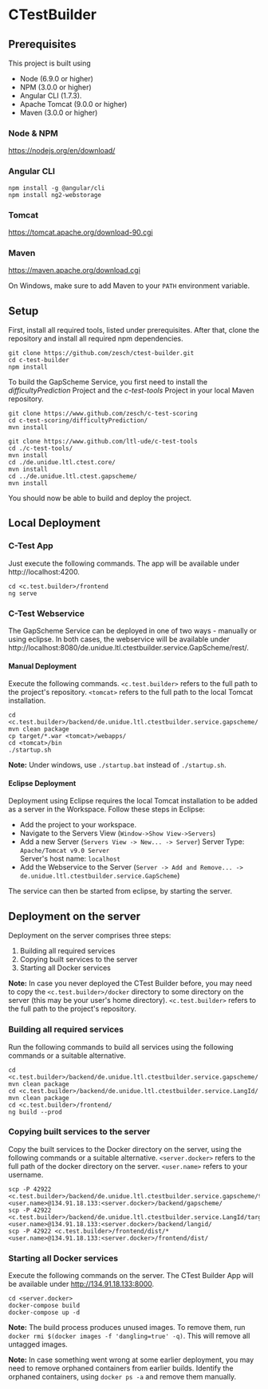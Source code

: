# CTestBuilder

## Prerequisites
This project is built using 

+ Node (6.9.0 or higher)
+ NPM  (3.0.0 or higher) 
+ Angular CLI (1.7.3). 
+ Apache Tomcat (9.0.0 or higher)
+ Maven (3.0.0 or higher)

### Node & NPM

https://nodejs.org/en/download/

### Angular CLI

```
npm install -g @angular/cli
npm install ng2-webstorage
```

### Tomcat

https://tomcat.apache.org/download-90.cgi

### Maven 

https://maven.apache.org/download.cgi

On Windows, make sure to add Maven to your `PATH` environment variable.

## Setup

First, install all required tools, listed under prerequisites. 
After that, clone the repository and install all required npm dependencies.

```
git clone https://github.com/zesch/ctest-builder.git
cd c-test-builder
npm install
```

To build the GapScheme Service, you first need to install the _difficultyPrediction_ Project and the _c-test-tools_ Project in your local Maven repository.

```
git clone https://www.github.com/zesch/c-test-scoring
cd c-test-scoring/difficultyPrediction/
mvn install
```

```
git clone https://www.github.com/ltl-ude/c-test-tools
cd ./c-test-tools/
mvn install
cd ./de.unidue.ltl.ctest.core/
mvn install
cd ../de.unidue.ltl.ctest.gapscheme/
mvn install
```

You should now be able to build and deploy the project.

## Local Deployment

### C-Test App
Just execute the following commands. The app will be available under http://localhost:4200.

```
cd <c.test.builder>/frontend
ng serve
```

### C-Test Webservice

The GapScheme Service can be deployed in one of two ways - manually or using eclipse. 
In both cases, the webservice will be available under http://localhost:8080/de.unidue.ltl.ctestbuilder.service.GapScheme/rest/.

#### Manual Deployment

Execute the following commands. 
`<c.test.builder>` refers to the full path to the project's repository. 
`<tomcat>` refers to the full path to the local Tomcat installation.

```
cd <c.test.builder>/backend/de.unidue.ltl.ctestbuilder.service.gapscheme/
mvn clean package
cp target/*.war <tomcat>/webapps/
cd <tomcat>/bin
./startup.sh 
```

**Note:** Under windows, use `./startup.bat` instead of `./startup.sh`.

#### Eclipse Deployment

Deployment using Eclipse requires the local Tomcat installation to be added as a server in the Workspace. Follow these steps in Eclipse:

+ Add the project to your workspace.
+ Navigate to the Servers View (`Window->Show View->Servers`) 
+ Add a new Server (`Servers View -> New... -> Server`)
  Server Type: `Apache/Tomcat v9.0 Server`  
  Server's host name: `localhost`  
+ Add the Webservice to the Server (`Server -> Add and Remove... -> de.unidue.ltl.ctestbuilder.service.GapScheme`)    

The service can then be started from eclipse, by starting the server.

## Deployment on the server

Deployment on the server comprises three steps:

1. Building all required services
2. Copying built services to the server
3. Starting all Docker services

**Note:** In case you never deployed the CTest Builder before, you may need to copy the `<c.test.builder>/docker` directory to some directory on the server (this may be your user's home directory). `<c.test.builder>` refers to the full path to the project's repository.

### Building all required services

Run the following commands to build all services using the following commands or a suitable alternative.

```
cd <c.test.builder>/backend/de.unidue.ltl.ctestbuilder.service.gapscheme/
mvn clean package
cd <c.test.builder>/backend/de.unidue.ltl.ctestbuilder.service.LangId/
mvn clean package
cd <c.test.builder>/frontend/
ng build --prod
```

### Copying built services to the server

Copy the built services to the Docker directory on the server, using the following commands or a suitable alternative. `<server.docker>` refers to the full path of the docker directory on the server. `<user.name>` refers to your username.

```
scp -P 42922 <c.test.builder>/backend/de.unidue.ltl.ctestbuilder.service.gapscheme/target/*.war <user.name>@134.91.18.133:<server.docker>/backend/gapscheme/
scp -P 42922 <c.test.builder>/backend/de.unidue.ltl.ctestbuilder.service.LangId/target/*.war <user.name>@134.91.18.133:<server.docker>/backend/langid/
scp -P 42922 <c.test.builder>/frontend/dist/* <user.name>@134.91.18.133:<server.docker>/frontend/dist/
```

### Starting all Docker services

Execute the following commands on the server. The CTest Builder App will be available under http://134.91.18.133:8000.

```
cd <server.docker>
docker-compose build
docker-compose up -d
```

**Note:** The build process produces unused images. To remove them, run `docker rmi $(docker images -f 'dangling=true' -q)`. This will remove all untagged images.

**Note:** In case something went wrong at some earlier deployment, you may need to remove orphaned containers from earlier builds. Identify the orphaned containers, using `docker ps -a` and remove them manually.

